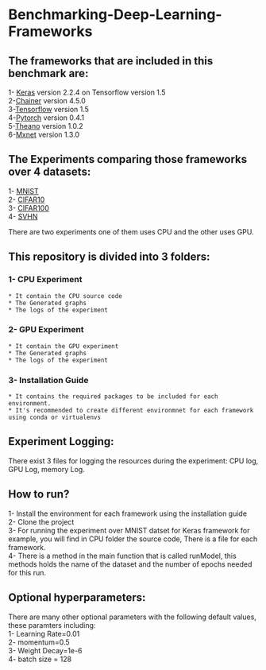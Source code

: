 # Benchmarking-Deep-Learning-Frameworks
## The frameworks that are included in this benchmark are:
  1- [Keras](https://keras.io/) version 2.2.4 on Tensorflow version 1.5 <br /> 
  2-[Chainer](https://docs.chainer.org/en/stable/glance.html) version 4.5.0 <br /> 
  3-[Tensorflow](https://www.tensorflow.org/) version 1.5<br /> 
  4-[Pytorch](https://pytorch.org/) version 0.4.1<br />
  5-[Theano](http://deeplearning.net/software/theano/) version 1.0.2 <br />
  6-[Mxnet](https://mxnet.apache.org/) version 1.3.0<br />

## The Experiments comparing those frameworks over 4 datasets:
  1- [MNIST](http://yann.lecun.com/exdb/mnist/) <br />
  2- [CIFAR10](https://www.cs.toronto.edu/~kriz/cifar.html) <br />
  3- [CIFAR100](https://www.cs.toronto.edu/~kriz/cifar.html) <br />
  4- [SVHN](http://ufldl.stanford.edu/housenumbers/) <br />

There are two experiments one of them uses CPU and the other uses GPU.

## This repository is divided into 3 folders:
 ### 1- CPU Experiment <br />
    * It contain the CPU source code 
    * The Generated graphs 
    * The logs of the experiment 
       
 ### 2- GPU Experiment <br />
    * It contain the GPU experiment 
    * The Generated graphs 
    * The logs of the experiment 
    
 ### 3- Installation Guide <br />
    * It contains the required packages to be included for each environment.
    * It's recommended to create different environmnet for each framework using conda or virtualenvs

  
 ## Experiment Logging:
  There exist 3 files for logging the resources during the experiment: CPU log, GPU Log, memory Log.<br />
  
## How to run? 
 1- Install the environment for each framework using the installation  guide <br />
 2- Clone the project <br />
 3- For running the experiment over MNIST datset for Keras framework for example, you will find in CPU folder the source code, There is a file for each framework. <br />
 4- There is a method in the main function that is called runModel, this methods holds the name of the dataset and the number of       epochs needed for this run.

## Optional hyperparameters:<br />
There are  many other optional parameters with the following default values, these paramters including: <br />
     1- Learning Rate=0.01 <br />
     2- momentum=0.5 <br />
     3- Weight Decay=1e-6 <br />
     4- batch size = 128 <br />

